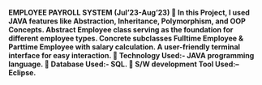 <b> EMPLOYEE	PAYROLL	SYSTEM
(Jul’23-Aug’23)
	In this Project, I used JAVA features like Abstraction, Inheritance, Polymorphism, and OOP Concepts. Abstract Employee class serving as the foundation for different employee types. Concrete subclasses Fulltime Employee & Parttime Employee with salary calculation. A user-friendly terminal interface for easy interaction.
	Technology Used:- JAVA programming language.
	Database Used:- SQL.
	S/W development Tool Used:– Eclipse.
</b>
